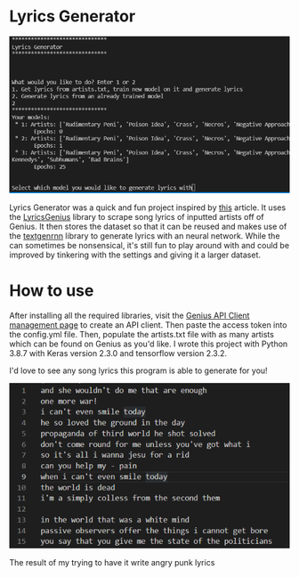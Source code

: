 # Lyrics Generator

![Program start](img/img1.png)

Lyrics Generator was a quick and fun project inspired by [this](https://towardsdatascience.com/ai-generates-taylor-swifts-song-lyrics-6fd92a03ef7e) article. It uses the [LyricsGenius](https://github.com/johnwmillr/LyricsGenius) library to scrape song lyrics of inputted artists off of Genius. It then stores the dataset so that it can be reused and makes use of the [textgenrnn](https://github.com/minimaxir/textgenrnn) library to generate lyrics with an neural network. While the can sometimes be nonsensical, it's still fun to play around with and could be improved by tinkering with the settings and giving it a larger dataset. 

# How to use
After installing all the required libraries, visit the [Genius API Client management page](https://genius.com/api-clients) to create an API client. Then paste the access token into the config.yml file. Then, populate the artists.txt file with as many artists which can be found on Genius as you'd like. I wrote this project with Python 3.8.7 with Keras version 2.3.0 and tensorflow version 2.3.2.  

I'd love to see any song lyrics this program is able to generate for you!

![Output example](img/output1.png)

The result of my trying to have it write angry punk lyrics
